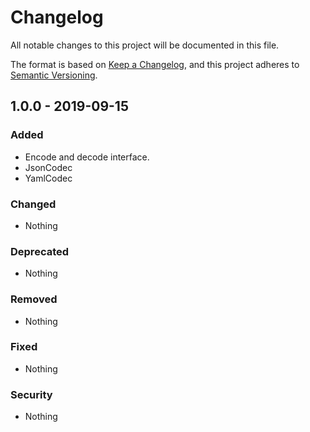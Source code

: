 # Changelog
All notable changes to this project will be documented in this file.

The format is based on [Keep a Changelog](https://keepachangelog.com/en/1.0.0/),
and this project adheres to [Semantic Versioning](https://semver.org/spec/v2.0.0.html).

## 1.0.0 - 2019-09-15
### Added
- Encode and decode interface.
- JsonCodec
- YamlCodec

### Changed
- Nothing

### Deprecated
- Nothing

### Removed
- Nothing

### Fixed
- Nothing

### Security
- Nothing

[Unreleased]: https://github.com/ulrack/codec/compare/1.0.0...HEAD
